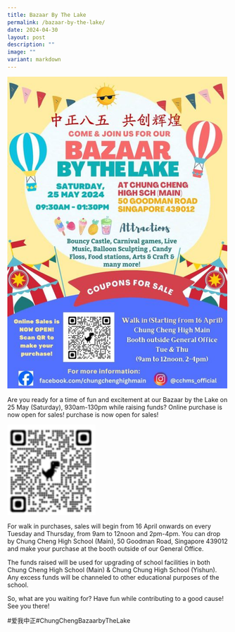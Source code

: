 ```yaml
---
title: Bazaar By The Lake
permalink: /bazaar-by-the-lake/
date: 2024-04-30
layout: post
description: ""
image: ""
variant: markdown
---
```

<img src="/images/Bazaar_by_the_lake.jpg" alt="Bazaar by the lake" style="width:500px"> 

Are you ready for a time of fun and excitement at our Bazaar by the Lake on 25 May (Saturday), 930am-130pm while raising funds? Online purchase is now open for sales! purchase is now open for sales!

<img src="/images/Bazaar_by_the_lake_QR.png" alt="Bazaar by the lake QR" style="width:200px; float: center;">

For walk in purchases, sales will begin from 16 April onwards on every Tuesday and Thursday, from 9am to 12noon and 2pm-4pm.  You can drop by Chung Cheng High School (Main), 50 Goodman Road, Singapore 439012 and make your purchase at the booth outside of our General Office.

The funds raised will be used for upgrading of school facilities in both Chung Cheng High School (Main) &amp; Chung Chung High School (Yishun). Any excess funds will be channeled to other educational purposes of the school. 

So, what are you waiting for? Have fun while contributing to a good cause! See you there!

#爱我中正#ChungChengBazaarbyTheLake